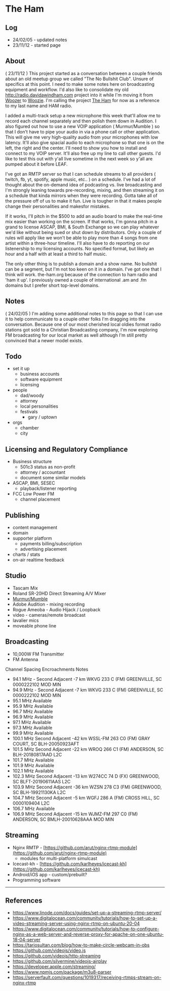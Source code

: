 # The Ham



## Log

- 24/02/05 - updated notes
- 23/11/12 - started page


## About

( 23/11/12 ) This project started as a conversation between a couple friends about an old meetup group we called "The No Bullshit Club". Unsure of specifics at this point. I need to make some notes here on broadcasting equipment and workflow.  I'd also like to consolidate my old http://radio.davidawindham.com project into it while I'm moving it from [Woozer](/docs/computers/woozer) to [Woozie](/docs/computers/woozie). I'm calling the project [The Ham](https://the-ham.org) for now as a reference to my last name and HAM radio. 

I added a multi-track setup a new microphone this week that'll allow me to record each channel separately and then polish them down in Audition. I also figured out how to use a new VOIP application ( Murmur/Mumble ) so that I don't have to pipe your audio in via a phone call or other application. This will give me very high-quality audio from your microphones with low latency. It'll also give spacial audio to each microphone so that one is on the left, the right and the center. I'll need to show you how to install and connect to my VOIP server. It'll also free up my line to call other guests. I'd like to test this out with y'all live sometime in the next week so y'all are pumped about it before LEAF.

I've got an RMTP server so that I can schedule streams to all providers ( twitch, fb, yt, spotify, apple music, etc.. ) on a schedule. I've had a lot of thought about the on-demand idea of podcasting vs. live broadcasting and I'm strongly leaning towards pre-recording, mixing, and then streaming it on a schedule that kinda mirrors when they were recording. Gotta take all of the pressure off of us to make it fun. Live is tougher in that it makes people change their personalities and makesfor mistakes.

If it works, I'll pitch in the $500 to add an audio board to make the real-time mix easier than working on the screen. If that works, I'm gonna pitch in a grand to license ASCAP, BMI, & South Exchange so we can play whatever we'd like without being sued or shut down by distributors.  Only a couple of rules will apply like we won't be able to play more than 4 songs from one artist within a three-hour timeline. I'll also have to do reporting on our listenership to my licensing accounts. No specified format, but likely an hour and a half with at least a third to half music.

The only other thing is to publish a domain and a show name. No bullshit can be a segment, but I'm not too keen on it in a domain. I've got one that I think will work. the-ham.org because of the connection to ham radio and 'ham it up'. I previously owned a couple of international .am and .fm domains but I prefer short top-level domains.

## Notes

( 24/02/05 ) I'm adding some additional notes to this page so that I can use it to help communicate to a couple other folks I'm dragging into the conversation. Because one of our most cherished local oldies format radio stations got sold to a Christian Broadcasting company, I'm now exploring FM broadcasting for our local market as well although I'm still pretty convinced that a newer model exists.


## Todo

- set it up
   - business accounts
   - software equipment
   - licensing
- people  
  - dad/woody
  - attorney
  - local personalities
  - festivals
    - gary / uptown
- orgs
  - chamber
  - city

## Licensing and Regulatory Compliance

- Business structure
  - 501c3 status as non-profit
  - attorney / accountant
  - document some similar models
- ASCAP, BMI, SESEC
  - playback/listener reporting
- FCC Low Power FM
  - channel placement


## Publishing

- content management
 - domain
- supporter platform
  - payments billing/subscription
  - advertising placement
- charts / stats
- on-air realtime feedback

## Studio

- Tascam Mix
- Roland SR-20HD Direct Streaming A/V Mixer
- [Murmur/Mumble](https://wiki.mumble.info/wiki/Main_Page)
- Adobe Audition - mixing recording
- Rogue Ameoba - Audio Hijack / Loopback
- video - cameras/remote broadcast
- lavalier mics
- moveable phone line

## Broadcasting

- 10,000W FM Transmitter
- FM Antenna

Channel	Spacing Encroachments	Notes

- 94.1 MHz - Second Adjacent -7 km WKVG	233 C (FM) GREENVILLE, SC	0000222102 MOD MIN
- 94.9 MHz - Second Adjacent -7 km WKVG	233 C (FM) GREENVILLE, SC	0000222102 MOD MIN
- 95.1 MHz Available
- 95.9 MHz Available
- 96.7 MHz Available
- 96.9 MHz Available
- 97.1 MHz Available
- 97.3 MHz Available
- 99.9 MHz Available
- 100.1 MHz Second Adjacent -42 km WSSL-FM	263 C0 (FM)	GRAY COURT, SC	BLH-20050923AFT
- 101.5 MHz Second Adjacent -22 km WROQ	266 C1 (FM)	ANDERSON, SC	BLH-20180817AAD	L2C
- 101.7 MHz Available
- 101.9 MHz Available
- 102.1 MHz Available
- 102.3 MHz Second Adjacent -13 km W274CC	 74 D (FX) GREENWOOD, SC BLFT-20190611AAS L2C
- 103.9 MHz Second Adjacent -36 km WZSN	278 C3 (FM) GREENWOOD, SC	BLH-19921130KA L2C
- 104.7 MHz Second Adjacent -5 km WGFJ 286 A (FM) CROSS HILL, SC 0000109404	L2C
- 106.7 MHz Available
- 106.9 MHz Second Adjacent -15 km WJMZ-FM	297 C0 (FM)	ANDERSON, SC	BMLH-20010628AAA MOD MIN

## Streaming

- Nginx RMTP - [https://github.com/arut/nginx-rtmp-module](https://github.com/arut/nginx-rtmp-module)
  - modules for multi-platform simulcast
- Icecast-kh  - [https://github.com/karlheyes/icecast-kh](https://github.com/karlheyes/icecast-kh)
- Android/iOS app - custom/prebuilt?
- Programming software


---

## References

- https://www.linode.com/docs/guides/set-up-a-streaming-rtmp-server/
- https://www.digitalocean.com/community/tutorials/how-to-set-up-a-video-streaming-server-using-nginx-rtmp-on-ubuntu-20-04
- https://www.digitalocean.com/community/tutorials/how-to-configure-nginx-as-a-web-server-and-reverse-proxy-for-apache-on-one-ubuntu-18-04-server
- https://tariosultan.com/blog/how-to-make-circle-webcam-in-obs
- https://github.com/videojs/video.js
- https://github.com/videojs/http-streaming
- https://github.com/silvermine/videojs-airplay
- https://developer.apple.com/streaming/
- https://www.npmjs.com/package/m3u8-parser
- https://serverfault.com/questions/1019317/receiving-rtmps-stream-on-nginx-rtmp
